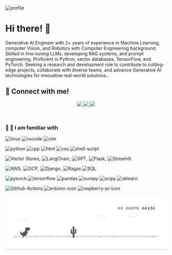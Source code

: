 ![profile](https://user-images.githubusercontent.com/45657872/221397566-281f70f3-5f39-40e4-b12b-e52be6ef76d7.png)

# Hi there! 👋 <br/>

Generative AI Engineer with 2+ years of experience in Machine Learning, computer Vision, and Robotics with Computer Engineering background. Skilled in fine-tuning LLMs, developing RAG systems, and prompt engineering. Proficient in Python, vector databases, TensorFlow, and PyTorch. Seeking a research and development role to contribute to cutting-edge projects, collaborate with diverse teams, and advance Generative AI technologies for innovative real-world solutions..<br/>

## 📣  Connect with me!

<p align="center">
  <a href="https://www.linkedin.com/in/dereje-hinsermu-519a26161/" target="_blank">
    <img src="https://img.shields.io/badge/LinkedIn-0077B5?style=for-the-badge&logo=linkedin&logoColor=white"/>
  </a>
  <a href="https://twitter.com/kiyuderee">
    <img src="https://img.shields.io/badge/Twitter-1DA1F2?style=for-the-badge&logo=twitter&logoColor=white"/>
  </a>
  <a href="https://www.facebook.com/dereje.hinsermu">
    <img src = "https://img.shields.io/badge/Facebook-1877F2?style=for-the-badge&logo=facebook&logoColor=white"/>
  <a/>     
    
   <p/>
<br/>
    
 ### 🌟 🥰  I am familiar with
    
 ![linux][linux-icon] ![vscode][vscode-icon] ![vim][vim-icon]

![python][python-icon] ![cpp][cpp-icon] ![html][html-icon] ![css][css-icon] ![shell-script][shell-script-icon]

![Vector Stores][vector-stores-icon], ![LangChain][langchain-icon], ![GPT][gpt-icon], ![Flask][flask-icon], ![Streamlit][streamlit-icon]

![AWS][aws-icon], ![GCP][gcp-icon], ![Django][django-icon], ![Ragas][ragas-icon] ![SQL][sql-icon]

![pytorch][pytorch-icon] ![tensorflow][tensorflow-icon] ![pandas][pandas-icon] ![numpy][numpy-icon] ![scipy][scipy-icon] ![sklearn][sklearn-icon] 

![GitHub-Actions][github-action-icon] ![arduino-icon] ![raspberry-pi-icon]
    

[linux-icon]: https://img.shields.io/badge/Linux-FCC624?style=flat&logo=linux&logoColor=black
[vscode-icon]: https://img.shields.io/badge/-Visual%20Studio%20Code-23A9F2?style=flat&logo=Visual%20Studio%20Code&logoColor=white
[vim-icon]: https://img.shields.io/badge/VIM-%2311AB00.svg?style=flat&logo=vim&logoColor=white
[github-action-icon]: https://img.shields.io/badge/github%20actions-%232671E5.svg?style=flat&logo=githubactions&logoColor=white

[bootstrap-icon]: https://img.shields.io/badge/bootstrap-%23563D7C.svg?style=flat&logo=bootstrap&logoColor=white
[python-icon]: https://img.shields.io/badge/Python-14354C?style=flat&logo=python&logoColor=white
[cpp-icon]: https://img.shields.io/badge/c++-%2300599C.svg?style=flat&logo=c%2B%2B&logoColor=white
[html-icon]: https://img.shields.io/badge/html5-%23E34F26.svg?style=flat&logo=html5&logoColor=white
[css-icon]: https://img.shields.io/badge/css3-%231572B6.svg?style=flat&logo=css3&logoColor=white
[shell-script-icon]: https://img.shields.io/badge/javascript-%23323330.svg?style=flat&logo=javascript&logoColor=%23F7DF1E
[pytorch-icon]: https://img.shields.io/badge/PyTorch-%23EE4C2C.svg?style=flat&logo=PyTorch&logoColor=white
[tensorflow-icon]: https://img.shields.io/badge/TensorFlow-%23FF6F00.svg?style=flat&logo=TensorFlow&logoColor=white
[numpy-icon]: https://img.shields.io/badge/numpy-%23013243.svg?style=flat&logo=numpy&logoColor=white
[pandas-icon]: https://img.shields.io/badge/pandas-%23150458.svg?style=flat&logo=pandas&logoColor=white
[sklearn-icon]: https://img.shields.io/badge/scikit--learn-%23F7931E.svg?style=flat&logo=scikit-learn&logoColor=white
[scipy-icon]: https://img.shields.io/badge/SciPy-%230C55A5.svg?style=flat&logo=scipy&logoColor=%white
[arduino-icon]: https://img.shields.io/badge/-Arduino-00979D?style=flat&logo=Arduino&logoColor=white
[raspberry-pi-icon]: https://img.shields.io/badge/-RaspberryPi-C51A4A?style=flat&logo=Raspberry-Pi
[upwork-icon]: https://img.shields.io/badge/UpWork-6FDA44?style=flat&logo=Upwork&logoColor=white

[vector-stores-icon]: https://img.shields.io/badge/Vector%20Stores-%2320C0F4?style=flat&logo=postgresql&logoColor=white
[langchain-icon]: https://img.shields.io/badge/LangChain-%23000000.svg?style=flat&logo=langchain&logoColor=white
[gpt-icon]: https://img.shields.io/badge/GPT-%2344BFC1.svg?style=flat&logo=openai&logoColor=white
[flask-icon]: https://img.shields.io/badge/Flask-%000000.svg?style=flat&logo=flask&logoColor=white
[streamlit-icon]: https://img.shields.io/badge/Streamlit-%2321B0D6.svg?style=flat&logo=streamlit&logoColor=white

[aws-icon]: https://img.shields.io/badge/AWS-%23FF9900.svg?style=flat&logo=amazon-aws&logoColor=white
[gcp-icon]: https://img.shields.io/badge/GCP-%234285F4.svg?style=flat&logo=google-cloud&logoColor=white
[django-icon]: https://img.shields.io/badge/Django-%23092F37.svg?style=flat&logo=django&logoColor=white

[ragas-icon]: https://img.shields.io/badge/Ragas-%23FF5722.svg?style=flat&logo=raspberry-pi&logoColor=white
[sql-icon]: https://img.shields.io/badge/SQL-%234F5B93.svg?style=flat&logo=postgresql&logoColor=white

    
<p/>
    
    
![Dino](https://github.com/derejehinsermu/derejehinsermu/blob/main/dino.gif)<br>
   
